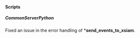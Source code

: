 
#### Scripts
##### CommonServerPython
Fixed an issue in the error handling of ***send_events_to_xsiam**.
